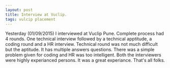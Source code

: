 ```yaml
---
layout: post
title: Interview at Vuclip. 
tags: vulcip placement
---
```

Yesterday (01/09/2015) I interviewed at Vuclip Pune. Complete process had 4 rounds. One technical interview 
followed by a technical apptitude, a coding round and a HR interview. Technical round was not much difficult but 
the aptitude. It has multiple answers questions. There was a simple problem given for coding and HR was too intelligent.
Both the interviewers were highly experianced persons. It was a great experiance. That's all folks.
